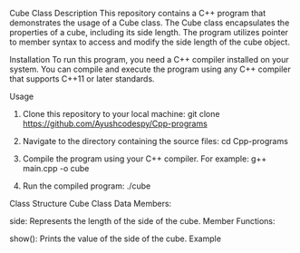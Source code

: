 Cube Class
Description
This repository contains a C++ program that demonstrates the usage of a Cube class. The Cube class encapsulates the properties of a cube, including its side length. The program utilizes pointer to member syntax to access and modify the side length of the cube object.

Installation
To run this program, you need a C++ compiler installed on your system. You can compile and execute the program using any C++ compiler that supports C++11 or later standards.

Usage
1. Clone this repository to your local machine:
    git clone https://github.com/Ayushcodespy/Cpp-programs

2. Navigate to the directory containing the source files:
    cd Cpp-programs
   
3. Compile the program using your C++ compiler. For example:
    g++ main.cpp -o cube

4. Run the compiled program:
    ./cube
   
Class Structure
Cube Class
Data Members:

side: Represents the length of the side of the cube.
Member Functions:

show(): Prints the value of the side of the cube.
Example

